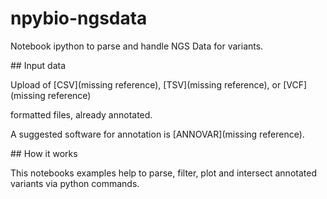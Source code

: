 # npybio-ngsdata

Notebook ipython to parse and handle NGS Data for variants.

## Input data

Upload of
[CSV](missing reference),
[TSV](missing reference),
or [VCF](missing reference)

formatted files, already annotated.

A suggested software for annotation is [ANNOVAR](missing reference).

## How it works

This notebooks examples help to parse, filter, plot and intersect
annotated variants via python commands.

